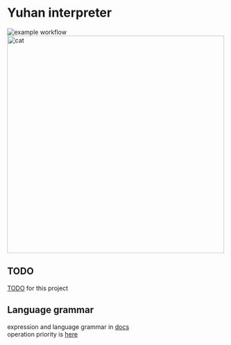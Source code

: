 # Yuhan interpreter
![example workflow](https://github.com/Katarni/Yuhan/actions/workflows/tests.yml/badge.svg)  
<img src="https://github.com/user-attachments/assets/16b268be-7ce1-4feb-9d39-1c2a437bef74" alt="cat" width="500"/>  
## TODO
[TODO](https://github.com/users/Katarni/projects/2) for this project

## Language grammar
expression and language grammar in [docs](docs/)  
operation priority is [here](operation-priority.md)
